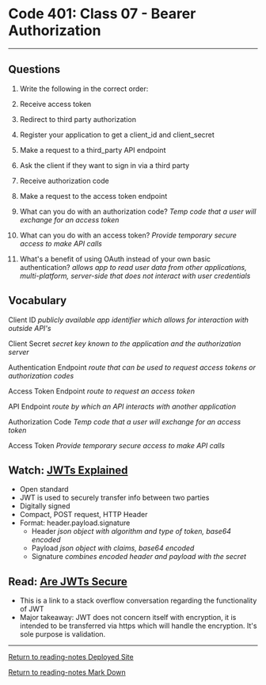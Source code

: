 # Code 401: Class 07 - Bearer Authorization

***

## Questions

1. Write the following in the correct order:
  6. Receive access token
  4. Redirect to third party authorization
  1. Register your application to get a client_id and client_secret
  7. Make a request to a third_party API endpoint
  3. Ask the client if they want to sign in via a third party
  2. Receive authorization code
  5. Make a request to the access token endpoint

2. What can you do with an authorization code? *Temp code that a user will exchange for an access token*

3. What can you do with an access token? *Provide temporary secure access to make API calls*

4. What's a benefit of using OAuth instead of your own basic authentication? *allows app to read user data from other applications, multi-platform, server-side that does not interact with user credentials* 

## Vocabulary

Client ID *publicly available app identifier which allows for interaction with outside API's*

Client Secret *secret key known to the application and the authorization server*

Authentication Endpoint *route that can be used to request access tokens or authorization codes*

Access Token Endpoint *route to request an access token*

API Endpoint *route by which an API interacts with another application*

Authorization Code *Temp code that a user will exchange for an access token*

Access Token *Provide temporary secure access to make API calls*

## Watch: [JWTs Explained](https://www.youtube.com/watch?v=926mknSW9Lo)

- Open standard
- JWT is used to securely transfer info between two parties
- Digitally signed
- Compact, POST request, HTTP Header
- Format: header.payload.signature
  - Header *json object with algorithm and type of token, base64 encoded*
  - Payload *json object with claims, base64 encoded*
  - Signature *combines encoded header and payload with the secret*

## Read: [Are JWTs Secure](https://stackoverflow.com/questions/27301557/if-you-can-decode-jwt-how-are-they-secure)

- This is a link to a stack overflow conversation regarding the functionality of JWT
- Major takeaway: JWT does not concern itself with encryption, it is intended to be transferred via https which will handle the encryption. It's sole purpose is validation.


***

[Return to reading-notes Deployed Site](https://simon-panek.github.io/reading-notes/)

[Return to reading-notes Mark Down](https://github.com/simon-panek/reading-notes)
